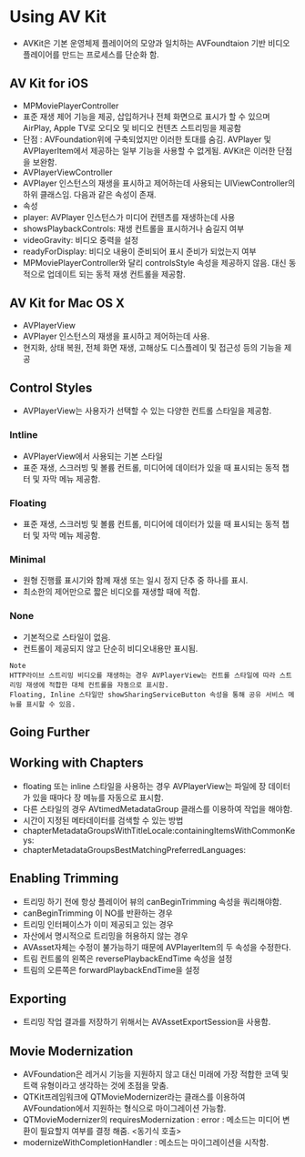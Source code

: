 # Using AV Kit
- AVKit은 기본 운영체제 플레이어의 모양과 일치하는 AVFoundtaion 기반 비디오 플레이어를 만드는 프로세스를 단순화 함.

## AV Kit for iOS
- MPMoviePlayerController
- 표준 재생 제어 기능을 제공, 삽입하거나 전체 화면으로 표시가 할 수 있으며 AirPlay, Apple TV로 오디오 및 비디오 컨텐츠 스트리밍을 제공함
- 단점 : AVFoundation위에 구축되었지만 이러한 토대를 숨김. AVPlayer 및 AVPlayerItem에서 제공하는 일부 기능을 사용할 수 없게됨. AVKit은 이러한 단점을 보완함.
- AVPlayerViewController
- AVPlayer 인스턴스의 재생을 표시하고 제어하는데 사용되는 UIViewController의 하위 클래스임. 다음과 같은 속성이 존재.
- 속성
- player: AVPlayer 인스턴스가 미디어 컨텐츠를 재생하는데 사용
- showsPlaybackControls: 재생 컨트롤을 표시하거나 숨길지 여부
- videoGravity: 비디오 중력을 설정
- readyForDisplay: 비디오 내용이 준비되어 표시 준비가 되었는지 여부
- MPMoviePlayerController와 달리 controlsStyle 속성을 제공하지 않음. 대신 동적으로 업데이트 되는 동적 재생 컨트롤을 제공함.

## AV Kit for Mac OS X
- AVPlayerView
- AVPlayer 인스턴스의 재생을 표시하고 제어하는데 사용. 
- 현지화, 상태 복원, 전체 화면 재생, 고해상도 디스플레이 및 접근성 등의 기능을 제공

## Control Styles
- AVPlayerView는 사용자가 선택할 수 있는 다양한 컨트롤 스타일을 제공함.

### Intline
- AVPlayerView에서 사용되는 기본 스타일
- 표준 재생, 스크러빙 및 볼륨 컨트롤, 미디어에 데이터가 있을 때 표시되는 동적 챕터 및 자막 메뉴 제공함.

### Floating
- 표준 재생, 스크러빙 및 볼륨 컨트롤, 미디어에 데이터가 있을 때 표시되는 동적 챕터 및 자막 메뉴 제공함.

### Minimal
- 원형 진행률 표시기와 함께 재생 또는 일시 정지 단추 중 하나를 표시.
- 최소한의 제어만으로 짧은 비디오를 재생할 때에 적합.

### None
- 기본적으로 스타일이 없음. 
- 컨트롤이 제공되지 않고 단순히 비디오내용만 표시됨.

```
Note
HTTP라이브 스트리밍 비디오를 재생하는 경우 AVPlayerView는 컨트롤 스타일에 따라 스트리밍 재생에 적합한 대체 컨트롤을 자동으로 표시함.
Floating, Inline 스타일만 showSharingServiceButton 속성을 통해 공유 서비스 메뉴를 표시할 수 있음.
```

## Going Further
## Working with Chapters
- floating 또는 inline 스타일을 사용하는 경우 AVPlayerView는 파일에 장 데이터가 있을 때마다 장 메뉴를 자동으로 표시함.
- 다른 스타일의 경우 AVtimedMetadataGroup 클래스를 이용하여 작업을 해야함.
- 시간이 지정된 메타데이터를 검색할 수 있는 방법
- chapterMetadataGroupsWithTitleLocale:containingItemsWithCommonKeys:
- chapterMetadataGroupsBestMatchingPreferredLanguages:

## Enabling Trimming
- 트리밍 하기 전에 항상 플레이어 뷰의 canBeginTrimming 속성을 쿼리해야함.
- canBeginTrimming 이 NO를 반환하는 경우
- 트리밍 인터페이스가 이미 제공되고 있는 경우
- 자산에서 명시적으로 트리밍을 허용하지 않는 경우
- AVAsset자체는 수정이 불가능하기 때문에 AVPlayerItem의 두 속성을 수정한다.
- 트림 컨트롤의 왼쪽은 reversePlaybackEndTime 속성을 설정
- 트림의 오른쪽은 forwardPlaybackEndTime을 설정

## Exporting
- 트리밍 작업 결과를 저장하기 위해서는 AVAssetExportSession을 사용함.

## Movie Modernization
- AVFoundation은 레거시 기능을 지원하지 않고 대신 미래에 가장 적합한 코덱 및 트랙 유형이라고 생각하는 것에 초점을 맞춤.
- QTKit프레임워크에 QTMovieModernizer라는 클래스를 이용하여 AVFoundation에서 지원하는 형식으로 마이그레이션 가능함.
- QTMovieModernizer의 requiresModernization : error : 메소드는 미디어 변환이 필요할지 여부를 결정 해줌. <동기식 호출>
- modernizeWithCompletionHandler : 메소드는 마이그레이션을 시작함.
